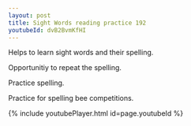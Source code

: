 ```yaml
---
layout: post
title: Sight Words reading practice 192
youtubeId: dvB2BvmKfHI
---
```

 
 
Helps to learn sight words and their spelling.

Opportunitiy to repeat the spelling. 

Practice spelling. 
 
Practice for spelling bee competitions. 
 
{% include youtubePlayer.html id=page.youtubeId %}
 
 

